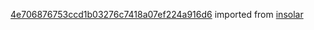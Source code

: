 [4e706876753ccd1b03276c7418a07ef224a916d6](https://github.com/insolar/insolar/commit/4e706876753ccd1b03276c7418a07ef224a916d6) imported from [insolar](https://github.com/insolar/insolar)
